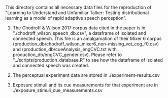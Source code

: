 This directory contains all necessary data files for the reproduction of "Learning to Understand and Unfamiliar Talker: Testing distributional learning as a model of rapid adaptive speech perception".

1.  The Chodroff & Wilson 2017 corpus data cited in the paper is in "./chodroff_wilson_speech_db.csv", a dataframe of isolated and connected speech. 
    This file is an amalgamation of their Mixer 6 corpus (production_db/chodroff_wilson_mixer6_non-missing_vot_cog_f0.csv) and 
    (production_db/cueAnalysis_engCVC.txt with production_db/engCVC_gender.csv). 
    Please refer to "../scripts/production_database.R" to see how the dataframe of isolated and connected speech was created. 

2.  The perceptual experiment data are stored in ./experiment-results.csv

3.  Exposure stimuli and its cue measurements for that experiment are in ./exposure_stimuli_cue_measurements.csv